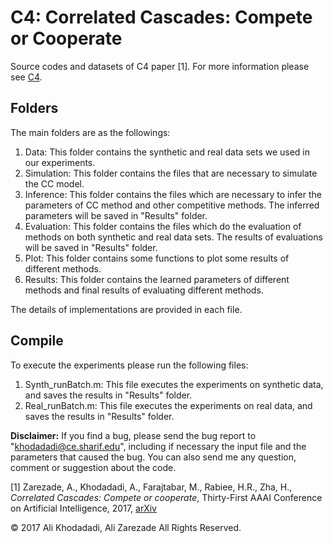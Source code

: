 # C4: Correlated Cascades: Compete or Cooperate
Source codes and datasets of C4 paper [1]. 
For more information please see [C4](http://ml.dml.ir/research/4c).

## Folders 
The main folders are as the followings:
1. Data:
	This folder contains the synthetic and real data sets we 
	used in our experiments.
2. Simulation:
	This folder contains the files that are necessary to simulate 
	the CC model. 
3. Inference:
	This folder contains the files which are necessary to infer the
	parameters of CC method and other competitive methods. 
	The inferred parameters will be saved in "Results" folder.
4. Evaluation:
	This folder contains the files which do the evaluation of methods
	on both synthetic and real data sets.
	The results of evaluations will be saved in "Results" folder.
5. Plot:
	This folder contains some functions to plot some results of different
	methods. 
6. Results:
	This folder contains the learned parameters of different methods and
	final results of evaluating different methods. 
	
The details of implementations are provided in each file.

## Compile
To execute the experiments please run the following files:
1. Synth_runBatch.m:
	This file executes the experiments on synthetic data,
	and saves the results in "Results" folder.
2. Real_runBatch.m:
	This file executes the experiments on real data,
	and saves the results in "Results" folder.

**Disclaimer:**
If you find a bug, please send the bug report to "khodadadi@ce.sharif.edu",
including if necessary the input file and the parameters that caused the bug.
You can also send me any question, comment or suggestion about the code.

[1] Zarezade, A., Khodadadi, A., Farajtabar, M., Rabiee, H.R., Zha, H., _Correlated Cascades: Compete or cooperate_, Thirty-First AAAI Conference on Artificial Intelligence, 2017, [arXiv](https://arxiv.org/pdf/1510.00936)

:copyright: 2017 Ali Khodadadi, Ali Zarezade All Rights Reserved.

